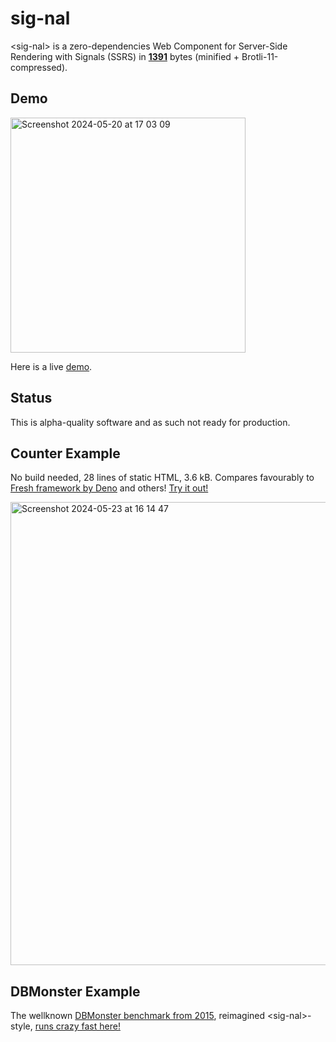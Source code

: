# sig-nal

&lt;sig-nal&gt; is a zero-dependencies Web Component for Server-Side Rendering with Signals (SSRS) in [**1391**](https://raw.githubusercontent.com/cloudspeech/sig-nal/main/dist/index.min.js) bytes (minified + Brotli-11-compressed).

## Demo

<img width="376" alt="Screenshot 2024-05-20 at 17 03 09" src="https://github.com/cloudspeech/sig-nal/assets/850521/ec810682-3458-4f2b-981c-97d16138dbc8">

Here is a live [demo](https://cloudspeech.github.io/sig-nal/demo.html?prod).

## Status

This is alpha-quality software and as such not ready for production.

## Counter Example

No build needed, 28 lines of static HTML, 3.6 kB. Compares favourably to [Fresh framework by Deno](https://fresh.deno.dev/) and others! [Try it out!](https://cloudspeech.github.io/sig-nal/counter.html)

<img width="741" alt="Screenshot 2024-05-23 at 16 14 47" src="https://github.com/cloudspeech/sig-nal/assets/850521/d061e264-1677-44d3-8a22-0e7f0f813041">

## DBMonster Example

The wellknown [DBMonster benchmark from 2015](https://blog.nparashuram.com/2015/03/performance-comparison-on-javascript.html),
reimagined &lt;sig-nal&gt;-style, [runs crazy fast here!](https://cloudspeech.github.io/sig-nal/dbmonster.html)
